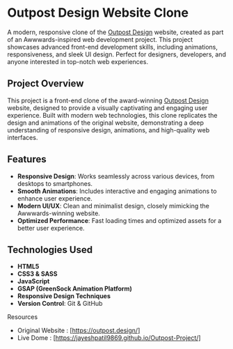 # Outpost Design Website Clone

A modern, responsive clone of the [Outpost Design](https://outpost.design/) website, created as part of an Awwwards-inspired web development project. This project showcases advanced front-end development skills, including animations, responsiveness, and sleek UI design. Perfect for designers, developers, and anyone interested in top-notch web experiences.

## Project Overview

This project is a front-end clone of the award-winning [Outpost Design](https://outpost.design/) website, designed to provide a visually captivating and engaging user experience. Built with modern web technologies, this clone replicates the design and animations of the original website, demonstrating a deep understanding of responsive design, animations, and high-quality web interfaces.

## Features

- **Responsive Design**: Works seamlessly across various devices, from desktops to smartphones.
- **Smooth Animations**: Includes interactive and engaging animations to enhance user experience.
- **Modern UI/UX**: Clean and minimalist design, closely mimicking the Awwwards-winning website.
- **Optimized Performance**: Fast loading times and optimized assets for a better user experience.

## Technologies Used

- **HTML5**
- **CSS3 & SASS**
- **JavaScript**
- **GSAP (GreenSock Animation Platform)**
- **Responsive Design Techniques**
- **Version Control**: Git & GitHub

Resources
- Original Website : [https://outpost.design/]
- Live Dome : [https://jayeshpatil9869.github.io/Outpost-Project/]
